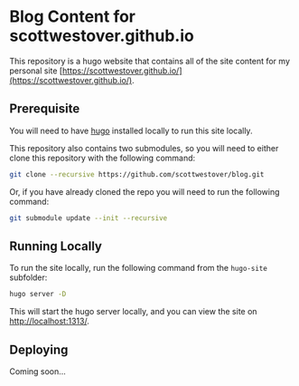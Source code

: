# Blog Content for scottwestover.github.io

This repository is a hugo website that contains all of the site content for my personal site [https://scottwestover.github.io/](https://scottwestover.github.io/).

## Prerequisite

You will need to have [hugo](https://gohugo.io/getting-started/quick-start/) installed locally to run this site locally.

This repository also contains two submodules, so you will need to either clone this repository with the following command:

```bash
git clone --recursive https://github.com/scottwestover/blog.git
```

Or, if you have already cloned the repo you will need to run the following command:

```bash
git submodule update --init --recursive
```

## Running Locally

To run the site locally, run the following command from the `hugo-site` subfolder:

```bash
hugo server -D
```

This will start the hugo server locally, and you can view the site on <http://localhost:1313/>.

## Deploying

Coming soon...
